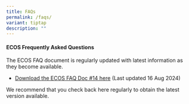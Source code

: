 ```yaml
---
title: FAQs
permalink: /faqs/
variant: tiptap
description: ""
---
```

<h4><strong>ECOS Frequently Asked Questions</strong></h4>
<p>The ECOS FAQ document is regularly updated with latest information as
they become available.</p>
<ul data-tight="true" class="tight">
<li>
<p><a href="/files/FAQ/ECOS_Launch_FAQ__14___16_Aug_2024.pdf" rel="noopener noreferrer nofollow" target="_blank">Download the ECOS FAQ Doc #14 here</a> (Last
updated 16 Aug 2024)</p>
</li>
</ul>
<p>We recommend that you check back here regularly to obtain the latest version
available.</p>
<p></p>